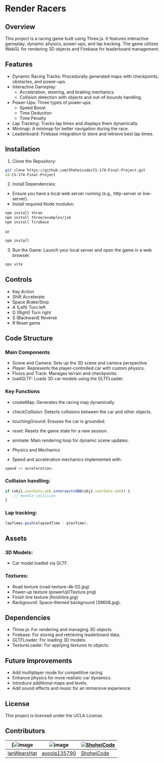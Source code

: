 # Render Racers
## Overview
This project is a racing game built using Three.js. It features interactive gameplay, dynamic physics, power-ups, and lap tracking. The game utilizes WebGL for rendering 3D objects and Firebase for leaderboard management.

## Features
- Dynamic Racing Tracks: Procedurally generated maps with checkpoints, obstacles, and power-ups.
- Interactive Gameplay:
  - Acceleration, steering, and braking mechanics.
  - Collision detection with objects and out-of-bounds handling.
- Power-Ups: Three types of power-ups:
  - Speed Boost
  - Time Deduction
  - Time Penalty
- Lap Tracking: Tracks lap times and displays them dynamically.
- Minimap: A minimap for better navigation during the race.
- Leaderboard: Firebase integration to store and retrieve best lap times.

## Installation
1. Clone the Repository:
```bash
git clone https://github.com/Shoheicode/CS-174-Final-Project.git
cd CS-174-Final-Project
``` 
2. Install Dependencies:

 - Ensure you have a local web server running (e.g., http-server or live-server).
 - Install required Node modules:
```bash
npm install three
npm install three/examples/jsm
npm install firebase
```

or 
```bash
npm install
```

3. Run the Game: Launch your local server and open the game in a web browser:

```bash
npx vite
```
## Controls
- Key	Action
- Shift	Accelerate
- Space	Brake/Stop
- A (Left)	Turn left
- D (Right)	Turn right
- S (Backward)	Reverse
- R	Reset game


## Code Structure
### Main Components
- Scene and Camera: Sets up the 3D scene and camera perspective.
- Player: Represents the player-controlled car with custom physics.
- Floors and Track: Manages terrain and checkpoints.
- loadGLTF: Loads 3D car models using the GLTFLoader.

### Key Functions
- createMap: Generates the racing map dynamically.
- checkCollision: Detects collisions between the car and other objects.
- touchingGround: Ensures the car is grounded.
- reset: Resets the game state for a new session.
- animate: Main rendering loop for dynamic scene updates.
- Physics and Mechanics

- Speed and acceleration mechanics implemented with:
``` javascript
speed += acceleration;
```

### Collision handling:
``` javascript
if (obj1.userData.obb.intersectsOBB(obj2.userData.obb)) {
    // Handle collision
}
```

### Lap tracking:
``` javascript
lapTimes.push(elapsedTime - prevTime);
```

## Assets
### 3D Models: 
- Car model loaded via GLTF.
### Textures:
- Road texture (road-texture-4k-02.jpg)
- Power-up texture (powerUp1Texture.png)
- Finish line texture (finishline.jpg)
- Background: Space-themed background (39608.jpg).

## Dependencies
- Three.js: For rendering and managing 3D objects.
- Firebase: For storing and retrieving leaderboard data.
- GLTFLoader: For loading 3D models.
- TextureLoader: For applying textures to objects.

## Future Improvements
- Add multiplayer mode for competitive racing.
- Enhance physics for more realistic car dynamics.
- Introduce additional maps and levels.
- Add sound effects and music for an immersive experience.

## License
This project is licensed under the UCLA License.

## Contributors


[![image](https://github.com/user-attachments/assets/6937f963-a10e-4aee-a677-b96987088252)  | ![image](https://github.com/user-attachments/assets/e1bb1c4b-3102-4269-93db-6f144d3ca4ef) | [![ShoheiCode](https://github.com/user-attachments/assets/9201f055-0e10-4723-93c7-9818a769f111)](https://portfoliowebsite-36391.web.app/)
---|---|---
[IanWearsHat](https://github.com/IanWearsHat) | [ayoola135790](https://github.com/ayoola135790) | [ShoheiCode](https://github.com/Shoheicode)

<!-- ALL-CONTRIBUTORS-LIST:START - Do not remove or modify this section -->
<!-- prettier-ignore-start -->
<!-- markdownlint-disable -->

<!-- markdownlint-restore -->
<!-- prettier-ignore-end -->

<!-- ALL-CONTRIBUTORS-LIST:END -->

